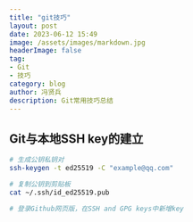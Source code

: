 ```yaml
---
title: "git技巧"
layout: post
date: 2023-06-12 15:49
image: /assets/images/markdown.jpg
headerImage: false
tag:
- Git
- 技巧
category: blog
author: 冯贤兵
description: Git常用技巧总结
---
```


## Git与本地SSH key的建立

```bash
# 生成公钥私钥对
ssh-keygen -t ed25519 -C "example@qq.com"

# 复制公钥到剪贴板
cat ~/.ssh/id_ed25519.pub

# 登录Github网页版，在SSH and GPG keys中新增key
```

